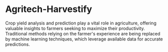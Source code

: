 # Agritech-Harvestify
Crop yield analysis and prediction play a vital role in agriculture, offering valuable insights to  farmers seeking to maximize their productivity. Traditional methods relying on the farmer's  experience are being replaced by machine learning techniques, which leverage available data for  accurate predictions. 
